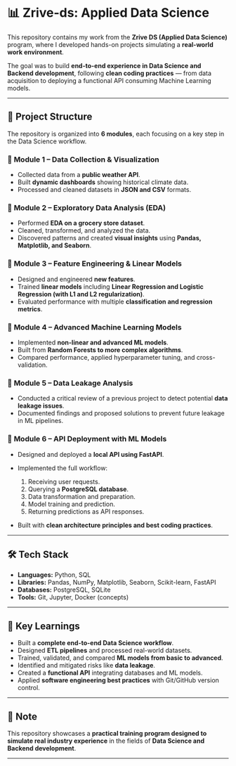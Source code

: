 # 📊 Zrive-ds: Applied Data Science

This repository contains my work from the **Zrive DS (Applied Data Science)** program, where I developed hands-on projects simulating a **real-world work environment**.

The goal was to build **end-to-end experience in Data Science and Backend development**, following **clean coding practices** — from data acquisition to deploying a functional API consuming Machine Learning models.

---

## 📂 Project Structure

The repository is organized into **6 modules**, each focusing on a key step in the Data Science workflow.

### 🔹 **Module 1 – Data Collection & Visualization**

* Collected data from a **public weather API**.
* Built **dynamic dashboards** showing historical climate data.
* Processed and cleaned datasets in **JSON and CSV** formats.

### 🔹 **Module 2 – Exploratory Data Analysis (EDA)**

* Performed **EDA on a grocery store dataset**.
* Cleaned, transformed, and analyzed the data.
* Discovered patterns and created **visual insights** using **Pandas, Matplotlib, and Seaborn**.

### 🔹 **Module 3 – Feature Engineering & Linear Models**

* Designed and engineered **new features**.
* Trained **linear models** including **Linear Regression and Logistic Regression (with L1 and L2 regularization)**.
* Evaluated performance with multiple **classification and regression metrics**.

### 🔹 **Module 4 – Advanced Machine Learning Models**

* Implemented **non-linear and advanced ML models**.
* Built from **Random Forests to more complex algorithms**.
* Compared performance, applied hyperparameter tuning, and cross-validation.

### 🔹 **Module 5 – Data Leakage Analysis**

* Conducted a critical review of a previous project to detect potential **data leakage issues**.
* Documented findings and proposed solutions to prevent future leakage in ML pipelines.

### 🔹 **Module 6 – API Deployment with ML Models**

* Designed and deployed a **local API using FastAPI**.
* Implemented the full workflow:

  1. Receiving user requests.
  2. Querying a **PostgreSQL database**.
  3. Data transformation and preparation.
  4. Model training and prediction.
  5. Returning predictions as API responses.
* Built with **clean architecture principles and best coding practices**.

---

## 🛠️ Tech Stack

* **Languages:** Python, SQL
* **Libraries:** Pandas, NumPy, Matplotlib, Seaborn, Scikit-learn, FastAPI
* **Databases:** PostgreSQL, SQLite
* **Tools:** Git, Jupyter, Docker (concepts)

---

## 🚀 Key Learnings

* Built a **complete end-to-end Data Science workflow**.
* Designed **ETL pipelines** and processed real-world datasets.
* Trained, validated, and compared **ML models from basic to advanced**.
* Identified and mitigated risks like **data leakage**.
* Created a **functional API** integrating databases and ML models.
* Applied **software engineering best practices** with Git/GitHub version control.

---

## 📌 Note

This repository showcases a **practical training program designed to simulate real industry experience** in the fields of **Data Science and Backend development**.

---
